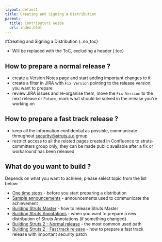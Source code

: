 ```yaml
---
layout: default
title: Creating and Signing a Distribution
parent:
  title: Contributors Guide
  url: index.html
---
```


#Creating and Signing a Distribution
{:.no_toc}

* Will be replaced with the ToC, excluding a header
{:toc}

## How to prepare a normal release ?

- create a Version Notes page and start adding important changes to it
- create a filter in JIRA with `Fix Version` pointing to the release version you want to prepare
- review JIRA issues and re-organise them, move the `Fix Version` to the next release or `Future`, mark what should be 
  solved in the release you're working on

## How to prepare a fast track release ?

- keep all the information confidential as possible, communicate throughout security@struts.a.o group
- restrict access to all the related pages created in Confluence to struts-committers group only, they can be made 
  public available after a fix or workaround has been released

## What do you want to build ?

Depends on what you want to achieve, please select topic from the list below:

- [One time steps](one-time-steps) - before you start preparing a distribution
- [Sample announcements](#PAGE_27832957) - announcements used to communicate the achievement
- [Building Struts Master](#PAGE_27839549) - how to release Struts Master
- [Building Struts Annotations](#PAGE_27832965) - when you want to prepare a new distribution of Struts Annotations (if something changed)
- [Building Struts 2 - Normal release](#PAGE_27832970) - the most common used path
- [Building Struts 2 - Fast track release](#PAGE_27834014) - how to prepare a fast track release with important security patch
